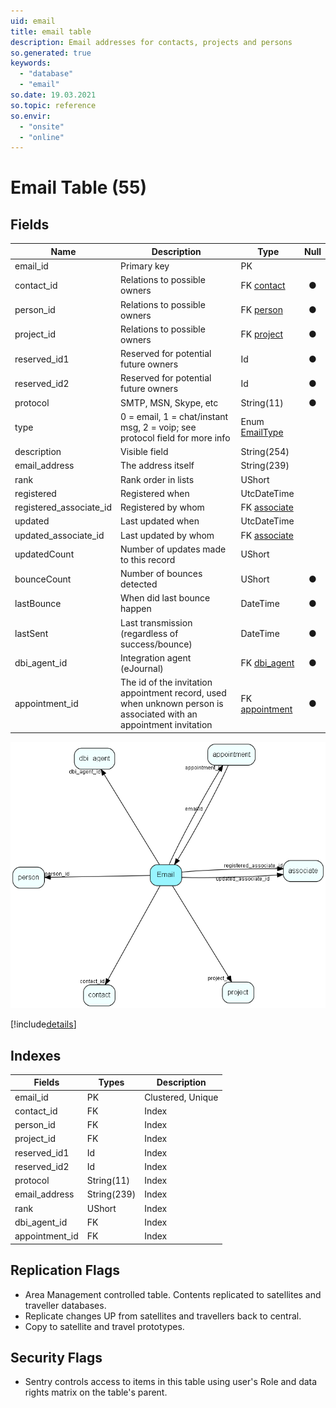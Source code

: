 ```yaml
---
uid: email
title: email table
description: Email addresses for contacts, projects and persons
so.generated: true
keywords:
  - "database"
  - "email"
so.date: 19.03.2021
so.topic: reference
so.envir:
  - "onsite"
  - "online"
---
```


# Email Table (55)

## Fields

| Name | Description | Type | Null |
|------|-------------|------|:----:|
|email\_id|Primary key|PK| |
|contact\_id|Relations to possible owners|FK [contact](contact.md)|&#x25CF;|
|person\_id|Relations to possible owners|FK [person](person.md)|&#x25CF;|
|project\_id|Relations to possible owners|FK [project](project.md)|&#x25CF;|
|reserved\_id1|Reserved for potential future owners|Id|&#x25CF;|
|reserved\_id2|Reserved for potential future owners|Id|&#x25CF;|
|protocol|SMTP, MSN, Skype, etc|String(11)|&#x25CF;|
|type|0 = email, 1 = chat/instant msg, 2 = voip; see protocol field for more info|Enum [EmailType](enums\EnumEmailType.md)| |
|description|Visible field|String(254)| |
|email\_address|The address itself|String(239)| |
|rank|Rank order in lists|UShort| |
|registered|Registered when|UtcDateTime| |
|registered\_associate\_id|Registered by whom|FK [associate](associate.md)| |
|updated|Last updated when|UtcDateTime| |
|updated\_associate\_id|Last updated by whom|FK [associate](associate.md)| |
|updatedCount|Number of updates made to this record|UShort| |
|bounceCount|Number of bounces detected|UShort|&#x25CF;|
|lastBounce|When did last bounce happen|DateTime|&#x25CF;|
|lastSent|Last transmission (regardless of success/bounce)|DateTime|&#x25CF;|
|dbi\_agent\_id|Integration agent (eJournal)|FK [dbi_agent](dbi_agent.md)|&#x25CF;|
|appointment\_id|The id of the invitation appointment record, used when unknown person is associated with an appointment invitation|FK [appointment](appointment.md)|&#x25CF;|


![Email table relationship diagram](media\Email.png)

[!include[details](./includes/Email.md)]

## Indexes

| Fields | Types | Description |
|--------|-------|-------------|
|email\_id |PK |Clustered, Unique |
|contact\_id |FK |Index |
|person\_id |FK |Index |
|project\_id |FK |Index |
|reserved\_id1 |Id |Index |
|reserved\_id2 |Id |Index |
|protocol |String(11) |Index |
|email\_address |String(239) |Index |
|rank |UShort |Index |
|dbi\_agent\_id |FK |Index |
|appointment\_id |FK |Index |

## Replication Flags

* Area Management controlled table. Contents replicated to satellites and traveller databases.
* Replicate changes UP from satellites and travellers back to central.
* Copy to satellite and travel prototypes.

## Security Flags

* Sentry controls access to items in this table using user's Role and data rights matrix on the table's parent.

